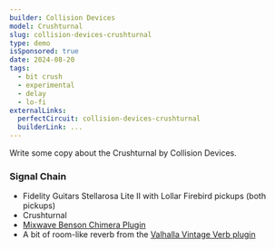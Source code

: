 ```yaml
---
builder: Collision Devices
model: Crushturnal
slug: collision-devices-crushturnal
type: demo
isSponsored: true
date: 2024-08-20
tags:
  - bit crush
  - experimental
  - delay
  - lo-fi
externalLinks:
  perfectCircuit: collision-devices-crushturnal
  builderLink: ...
---
```


Write some copy about the Crushturnal by Collision Devices.

### Signal Chain

- Fidelity Guitars Stellarosa Lite II with Lollar Firebird pickups (both pickups)
- Crushturnal
- [Mixwave Benson Chimera Plugin](https://www.mixwave.net/products/benson-chimera)
- A bit of room-like reverb from the [Valhalla Vintage Verb plugin](https://valhalladsp.com/shop/reverb/valhalla-vintage-verb/)
